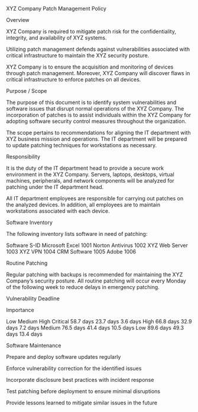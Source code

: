 XYZ Company Patch Management Policy


Overview

XYZ Company is required to mitigate patch risk for the confidentiality, integrity, and availability of XYZ systems. 

Utilizing patch management defends against vulnerabilities associated with critical infrastructure to maintain the XYZ security posture.

XYZ Company is to ensure the acquisition and monitoring of devices through patch management. Moreover, XYZ Company will discover flaws in critical infrastructure to enforce patches on all devices.


Purpose / Scope

The purpose of this document is to identify system vulnerabilities and software issues that disrupt normal operations of the XYZ Company. The incorporation of patches is to assist individuals within the XYZ Company for adopting software security control measures throughout the organization. 

The scope pertains to recommendations for aligning the IT department with XYZ business mission and operations. The IT department will be prepared to update patching techniques for workstations as necessary.

Responsibility

It is the duty of the IT department head to provide a secure work environment in the XYZ Company. Servers, laptops, desktops, virtual machines, peripherals, and network components will be analyzed for patching under the IT department head. 

All IT department employees are responsible for carrying out patches on the analyzed devices. In addition, all employees are to maintain workstations associated with each device.


Software Inventory

The following inventory lists software in need of patching:

Software
S-ID
Microsoft Excel
1001
Norton Antivirus 
1002
XYZ Web Server
1003
XYZ VPN
1004
CRM Software
1005
Adobe 
1006



Routine Patching

Regular patching with backups is recommended for maintaining the XYZ Company’s security posture. All routine patching will occur every Monday of the following week to reduce delays in emergency patching.

Vulnerability Deadline

Importance








Low 
Medium
High
Critical
58.7 days
23.7 days
3.6 days
High
66.8 days
32.9 days
7.2 days
Medium
76.5 days
41.4 days
10.5 days
Low 
89.6 days
49.3 days
13.4 days



Software Maintenance

Prepare and deploy software updates regularly

Enforce vulnerability correction for the identified issues

Incorporate disclosure best practices with incident response

Test patching before deployment to ensure minimal disruptions

Provide lessons learned to mitigate similar issues in the future

